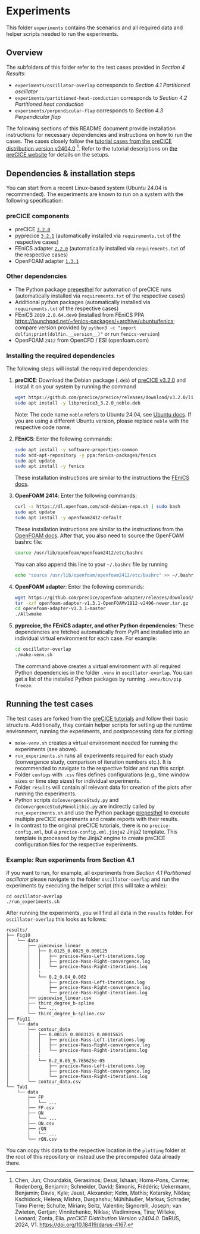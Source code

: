 # Experiments

This folder `experiments` contains the scenarios and all required data and helper scripts needed to run the experiments.

## Overview

The subfolders of this folder refer to the test cases provided in *Section 4 Results*:

* `experiments/oscillator-overlap` corresponds to *Section 4.1 Partitioned oscillator*
* `experiments/partitioned-heat-conduction` corresponds to *Section 4.2 Partitioned heat conduction*
* `experiments/perpendicular-flap` corresponds to *Section 4.3 Perpendicular flap*

The following sections of this README document provide installation instructions for necessary dependencies and instructions on how to run the cases. The cases closely follow the [tutorial cases from the preCICE distribution version v2404.0](https://github.com/precice/tutorials/tree/v202404.0) [^Chen2024]. Refer to the tutorial descriptions on [the preCICE website](https://precice.org/tutorials.html) for details on the setups.

## Dependencies & installation steps

You can start from a recent Linux-based system (Ubuntu 24.04 is recommended). The experiments are known to run on a system with the following specification:

### preCICE components

* preCICE [`3.2.0`](https://github.com/precice/precice/releases/tag/v3.2.0)
* pyprecice [`3.2.1`](https://github.com/precice/python-bindings/releases/tag/v3.2.1) (automatically installed via `requirements.txt` of the respective cases)
* FEniCS adapter [`2.2.0`](https://github.com/precice/fenics-adapter/releases/tag/v2.2.0) (automatically installed via `requirements.txt` of the respective cases)
* OpenFOAM adapter [`1.3.1`](https://github.com/precice/openfoam-adapter/releases/tag/v1.3.1)

### Other dependencies

* The Python package [prepesthel](https://pypi.org/project/prepesthel/) for automation of preCICE runs (automatically installed via `requirements.txt` of the respective cases)
* Additional python packages (automatically installed via `requirements.txt` of the respective cases)
* FEniCS `2019.2.0.64.dev0` (installed from FEniCS PPA https://launchpad.net/~fenics-packages/+archive/ubuntu/fenics; compare version provided by `python3 -c "import dolfin;print(dolfin.__version__)"` or run `fenics-version`)
* OpenFOAM `2412` from OpenCFD / ESI (openfoam.com)

### Installing the required dependencies

The following steps will install the required dependencies:

1. **preCICE**: Download the Debian package (`.deb`) of [preCICE v3.2.0](https://github.com/precice/precice/releases/tag/v3.2.0) and install it on your system by running the command

   ```sh
   wget https://github.com/precice/precice/releases/download/v3.2.0/libprecice3_3.2.0_noble.deb
   sudo apt install -y libprecice3_3.2.0_noble.deb
   ```

   Note: The code name `noble` refers to Ubuntu 24.04, see [Ubuntu docs](https://documentation.ubuntu.com/project/release-team/list-of-releases/). If you are using a different Ubuntu version, please replace `noble` with the respective code name.

2. **FEniCS**: Enter the following commands:

   ```sh
   sudo apt install -y software-properties-common
   sudo add-apt-repository -y ppa:fenics-packages/fenics
   sudo apt update
   sudo apt install -y fenics
   ```

   These installation instructions are similar to the instructions the [FEniCS docs](https://fenicsproject.org/download/archive/).

3. **OpenFOAM 2414**: Enter the following commands:

   ```sh
   curl -s https://dl.openfoam.com/add-debian-repo.sh | sudo bash
   sudo apt update
   sudo apt install -y openfoam2412-default
   ```

   These installation instructions are similar to the instructions from the [OpenFOAM docs](https://develop.openfoam.com/Development/openfoam/-/wikis/precompiled/debian). After that, you also need to source the OpenFOAM bashrc file:

   ```sh
   source /usr/lib/openfoam/openfoam2412/etc/bashrc
   ```

   You can also append this line to your `~/.bashrc` file by running

   ```sh
   echo "source /usr/lib/openfoam/openfoam2412/etc/bashrc" >> ~/.bashrc
   ```

4. **OpenFOAM adapter**: Enter the following commands:

    ```sh
    wget https://github.com/precice/openfoam-adapter/releases/download/v1.3.1/openfoam-adapter-v1.3.1-OpenFOAMv1812-v2406-newer.tar.gz
    tar -xzf openfoam-adapter-v1.3.1-OpenFOAMv1812-v2406-newer.tar.gz
    cd openefoam-adapter-v1.3.1-master
    ./Allwmake
    ```

5. **pyprecice, the FEniCS adapter, and other Python dependencies**: These dependencies are fetched automatically from PyPI and installed into an individual virtual environment for each case. For example:

   ```sh
   cd oscillator-overlap
   ./make-venv.sh
   ```

   The command above creates a virtual environment with all required Python dependencies in the folder `.venv` in `oscillator-overlap`. You can get a list of the installed Python packages by running `.venv/bin/pip freeze`.

## Running the test cases

The test cases are forked from the [preCICE tutorials](https://github.com/precice/tutorials) and follow their basic structure. Additionally, they contain helper scripts for setting up the runtime environment, running the experiments, and postprocessing data for plotting:

* `make-venv.sh` creates a virtual environment needed for running the experiments (see above).
* `run_experiments.sh` runs all experiments required for each study (convergence study, comparison of iteration numbers etc.). It is recommended to navigate to the respective folder and run this script.
* Folder `configs` with `.csv` files defines configurations (e.g., time window sizes or time step sizes) for individual experiments.
* Folder `results` will contain all relevant data for creation of the plots after running the experiments.
* Python scripts `doConvergenceStudy.py` and `doConvergenceStudyMonolithic.py` are indirectly called by `run_experiments.sh` and use the Python package [prepesthel](https://pypi.org/project/prepesthel/) to execute multiple preCICE experiments and create reports with their results.
* In contrast to the original preCICE tutorials, there is no `precice-config.xml`, but a `precice-config.xml.jinja2` Jinja2 template. This template is processed by the Jinja2 engine to create preCICE configuration files for the respective experiments.

### Example: Run experiments from Section 4.1

If you want to run, for example, all experiments from *Section 4.1 Partitioned oscillator* please navigate to the folder `oscillator-overlap` and run the experiments by executing the helper script (this will take a while):

```
cd oscillator-overlap
./run_experiments.sh
```

After running the experiments, you will find all data in the `results` folder. For `oscillator-overlap` this looks as follows:

```
results/
├── Fig10
│   └── data
│       ├── piecewise_linear
│       │   ├── 0.0125_0.0025_0.000125
│       │   │   ├── precice-Mass-Left-iterations.log
│       │   │   ├── precice-Mass-Right-convergence.log
│       │   │   └── precice-Mass-Right-iterations.log
│       │   :
│       │   └── 0.2_0.04_0.002
│       │       ├── precice-Mass-Left-iterations.log
│       │       ├── precice-Mass-Right-convergence.log
│       │       └── precice-Mass-Right-iterations.log
│       ├── piecewise_linear.csv
│       ├── third_degree_b-spline
│       │   └── ...
│       └── third_degree_b-spline.csv
├── Fig11
│   └── data
│       ├── contour_data
│       │   ├── 0.00125_0.0003125_0.00015625
│       │   │   ├── precice-Mass-Left-iterations.log
│       │   │   ├── precice-Mass-Right-convergence.log
│       │   │   └── precice-Mass-Right-iterations.log
│       |   :
│       │   └── 0.2_0.05_9.765625e-05
│       │       ├── precice-Mass-Left-iterations.log
│       │       ├── precice-Mass-Right-convergence.log
│       │       └── precice-Mass-Right-iterations.log
│       └── contour_data.csv
└── Tab1
    └── data
        ├── FP
        │   └── ...
        ├── FP.csv
        ├── QN
        │   └── ...
        ├── QN.csv
        ├── rQN
        │   └── ...
        └── rQN.csv
```

You can copy this data to the respective location in the `plotting` folder at the root of this repository or instead use the precomputed data already there.

[^Chen2024]: Chen, Jun; Chourdakis, Gerasimos; Desai, Ishaan; Homs-Pons, Carme; Rodenberg, Benjamin; Schneider, David; Simonis, Frédéric; Uekermann, Benjamin; Davis, Kyle; Jaust, Alexander; Kelm, Mathis; Kotarsky, Niklas; Kschidock, Helena; Mishra, Durganshu; Mühlhäußer, Markus; Schrader, Timo Pierre; Schulte, Miriam; Seitz, Valentin; Signorelli, Joseph; van Zwieten, Gertjan; Vinnitchenko, Niklas; Vladimirova, Tina; Willeke, Leonard; Zonta, Elia. *preCICE Distribution Version v2404.0*. DaRUS, 2024, V1. https://doi.org/10.18419/darus-4167.
